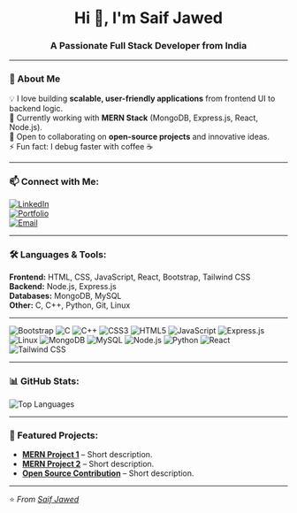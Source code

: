 <h1 align="center">Hi 👋, I'm Saif Jawed</h1>
<h3 align="center">A Passionate Full Stack Developer from India</h3>

---

### 🚀 About Me  
💡 I love building **scalable, user-friendly applications** from frontend UI to backend logic.  
🌱 Currently working with **MERN Stack** (MongoDB, Express.js, React, Node.js).  
🤝 Open to collaborating on **open-source projects** and innovative ideas.  
⚡ Fun fact: I debug faster with coffee ☕  

---

### 📫 Connect with Me:
[![LinkedIn](https://img.shields.io/badge/LinkedIn-0077B5?style=for-the-badge&logo=linkedin&logoColor=white)](https://linkedin.com/in/your-link)  
[![Portfolio](https://img.shields.io/badge/Portfolio-000000?style=for-the-badge&logo=web&logoColor=white)](https://your-portfolio-link.com)  
[![Email](https://img.shields.io/badge/Email-D14836?style=for-the-badge&logo=gmail&logoColor=white)](mailto:saifjavedranchi@gmail.com?subject=Hello%20Saif)  

---

### 🛠 Languages & Tools:
**Frontend:** HTML, CSS, JavaScript, React, Bootstrap, Tailwind CSS  
**Backend:** Node.js, Express.js  
**Databases:** MongoDB, MySQL  
**Other:** C, C++, Python, Git, Linux  

---

![Bootstrap](https://img.shields.io/badge/Bootstrap-563D7C?style=for-the-badge&logo=bootstrap&logoColor=white)
![C](https://img.shields.io/badge/C-00599C?style=for-the-badge&logo=c&logoColor=white)
![C++](https://img.shields.io/badge/C++-00599C?style=for-the-badge&logo=cplusplus&logoColor=white)
![CSS3](https://img.shields.io/badge/CSS3-1572B6?style=for-the-badge&logo=css3&logoColor=white)
![HTML5](https://img.shields.io/badge/HTML5-E34F26?style=for-the-badge&logo=html5&logoColor=white)
![JavaScript](https://img.shields.io/badge/JavaScript-F7DF1E?style=for-the-badge&logo=javascript&logoColor=black)
![Express.js](https://img.shields.io/badge/Express.js-000000?style=for-the-badge&logo=express&logoColor=white)
![Linux](https://img.shields.io/badge/Linux-FCC624?style=for-the-badge&logo=linux&logoColor=black)
![MongoDB](https://img.shields.io/badge/MongoDB-4EA94B?style=for-the-badge&logo=mongodb&logoColor=white)
![MySQL](https://img.shields.io/badge/MySQL-005C84?style=for-the-badge&logo=mysql&logoColor=white)
![Node.js](https://img.shields.io/badge/Node.js-339933?style=for-the-badge&logo=nodedotjs&logoColor=white)
![Python](https://img.shields.io/badge/Python-3776AB?style=for-the-badge&logo=python&logoColor=white)
![React](https://img.shields.io/badge/React-20232A?style=for-the-badge&logo=react&logoColor=61DAFB)
![Tailwind CSS](https://img.shields.io/badge/Tailwind_CSS-38B2AC?style=for-the-badge&logo=tailwind-css&logoColor=white)

---

### 📊 GitHub Stats:
![Top Languages](https://github-readme-stats.vercel.app/api/top-langs/?username=saifjawed&layout=compact&theme=tokyonight)  

---

### 🚀 Featured Projects:
- **[MERN Project 1](https://github.com/yourusername/project1)** – Short description.  
- **[MERN Project 2](https://github.com/yourusername/project2)** – Short description.  
- **[Open Source Contribution](https://github.com/yourusername/project3)** – Short description.  

---

⭐ *From [Saif Jawed](https://github.com/saifjawed)*

